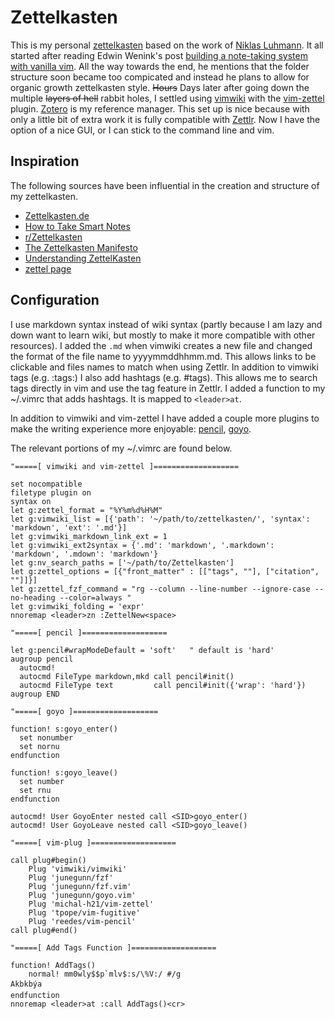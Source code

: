 # Zettelkasten

This is my personal [zettelkasten](https://en.wikipedia.org/wiki/Zettelkasten) based on the work of [Niklas Luhmann](https://en.wikipedia.org/wiki/Niklas_Luhmann). It all started after reading Edwin Wenink's post [building a note-taking system with vanilla vim](https://www.edwinwenink.xyz/posts/42-vim_notetaking/). All the way towards the end, he mentions that the folder structure soon became too compicated and instead he plans to allow for organic growth zettelkasten style. ~~Hours~~ Days later after going down the multiple ~~layers of hell~~ rabbit holes, I settled using [vimwiki](https://github.com/vimwiki) with the [vim-zettel](https://github.com/michal-h21/vim-zettel) plugin. [Zotero](https://www.zotero.org) is my reference manager. This set up is nice because with only a little bit of extra work it is fully compatible with [Zettlr](https://www.zettlr.com). Now I have the option of a nice GUI, or I can stick to the command line and vim.

## Inspiration

The following sources have been influential in the creation and structure of my zettelkasten.
- [Zettelkasten.de](https://zettelkasten.de)
- [How to Take Smart Notes](https://takesmartnotes.com)
- [r/Zettelkasten](https://www.reddit.com/r/Zettelkasten/)
- [The Zettelkasten Manifesto](https://www.youtube.com/watch?v=c5Tst3-zcWI)
- [Understanding ZettelKasten](https://medium.com/@ethomasv/understanding-zettelkasten-d0ca5bb1f80e)
- [zettel page](https://zk.zettel.page)


## Configuration

I use markdown syntax instead of wiki syntax (partly because I am lazy and down want to learn wiki, but mostly to make it more compatible with other resources). I added the `.md` when vimwiki creates a new file and changed the format of the file name to yyyymmddhhmm.md. This allows links to be clickable and files names to match when using Zettlr. In addition to vimwiki tags (e.g. :tags:) I also add hashtags (e.g. #tags). This allows me to search tags directly in vim and use the tag feature in Zettlr. I added a function to my ~/.vimrc that adds hashtags. It is mapped to `<leader>at`.

In addition to vimwiki and vim-zettel I have added a couple more plugins to make the writing experience more enjoyable: [pencil](https://github.com/reedes/vim-pencil), [goyo](https:/github.com/junegunn/goyo.vim). 

The relevant portions of my ~/.vimrc are found below.

```vim
"=====[ vimwiki and vim-zettel ]===================

set nocompatible
filetype plugin on
syntax on
let g:zettel_format = "%Y%m%d%H%M"
let g:vimwiki_list = [{'path': '~/path/to/zettelkasten/', 'syntax': 'markdown', 'ext': '.md'}]
let g:vimwiki_markdown_link_ext = 1
let g:vimwiki_ext2syntax = {'.md': 'markdown', '.markdown': 'markdown', '.mdown': 'markdown'}
let g:nv_search_paths = ['~/path/to/Zettelkasten']
let g:zettel_options = [{"front_matter" : [["tags", ""], ["citation", ""]]}]
let g:zettel_fzf_command = "rg --column --line-number --ignore-case --no-heading --color=always "
let g:vimwiki_folding = 'expr'
nnoremap <leader>zn :ZettelNew<space>

"=====[ pencil ]===================

let g:pencil#wrapModeDefault = 'soft'   " default is 'hard'
augroup pencil
  autocmd!
  autocmd FileType markdown,mkd call pencil#init()
  autocmd FileType text         call pencil#init({'wrap': 'hard'})
augroup END

"=====[ goyo ]===================

function! s:goyo_enter()
  set nonumber
  set nornu
endfunction

function! s:goyo_leave()
  set number
  set rnu
endfunction

autocmd! User GoyoEnter nested call <SID>goyo_enter()
autocmd! User GoyoLeave nested call <SID>goyo_leave()

"=====[ vim-plug ]===================

call plug#begin()
    Plug 'vimwiki/vimwiki'
    Plug 'junegunn/fzf'
    Plug 'junegunn/fzf.vim'
    Plug 'junegunn/goyo.vim'
    Plug 'michal-h21/vim-zettel'
    Plug 'tpope/vim-fugitive'
    Plug 'reedes/vim-pencil'
call plug#end()

"=====[ Add Tags Function ]===================

function! AddTags()
    normal! mm0wly$$p`mlv$:s/\%V:/ #/gAkbkbýa
endfunction
nnoremap <leader>at :call AddTags()<cr>

```
